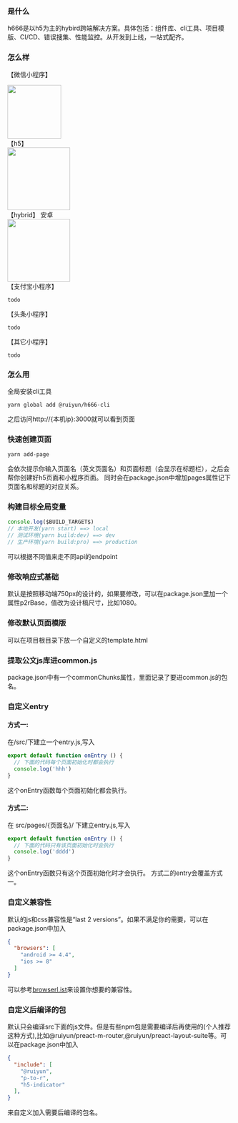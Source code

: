 ### 是什么
h666是以h5为主的hybird跨端解决方案。具体包括：组件库、cli工具、项目模版、CI/CD、错误搜集、性能监控。从开发到上线，一站式配齐。

### 怎么样
【微信小程序】
<div><img src="https://github.com/wen911119/h666/raw/master/demo/src/assets/qrcode/h666-wechat.png" width="120"></div>
【h5】
<div><img src="https://github.com/wen911119/h666/raw/master/demo/src/assets/qrcode/h666-h5.png" width="140"></div>
【hybrid】
安卓
<div><img src="https://github.com/wen911119/h666/raw/master/demo/src/assets/qrcode/h666-android.png" width="140"></div>
【支付宝小程序】

```
todo
```
【头条小程序】
```
todo
```
【其它小程序】
```
todo
```
### 怎么用
全局安装cli工具
```
yarn global add @ruiyun/h666-cli
```
之后访问http://{本机ip}:3000就可以看到页面

### 快速创建页面
```
yarn add-page
```
会依次提示你输入页面名（英文页面名）和页面标题（会显示在标题栏），之后会帮你创建好h5页面和小程序页面。
同时会在package.json中增加pages属性记下页面名和标题的对应关系。

### 构建目标全局变量
```javascript
console.log($BUILD_TARGET$)
// 本地开发(yarn start) ==> local
// 测试环境(yarn build:dev) ==> dev
// 生产环境(yarn build:pro) ==> production
```
可以根据不同值来走不同api的endpoint

### 修改响应式基础
默认是按照移动端750px的设计的，如果要修改，可以在package.json里加一个属性p2rBase，值改为设计稿尺寸，比如1080。

### 修改默认页面模版
可以在项目根目录下放一个自定义的template.html

### 提取公文js库进common.js
package.json中有一个commonChunks属性，里面记录了要进common.js的包名。

### 自定义entry
#### 方式一:
在/src/下建立一个entry.js,写入
```javascript
export default function onEntry () {
  // 下面的代码每个页面初始化时都会执行
  console.log('hhh')
}
```
这个onEntry函数每个页面初始化都会执行。
#### 方式二:
在 src/pages/{页面名}/ 下建立entry.js,写入
```javascript
export default function onEntry () {
  // 下面的代码只有该页面初始化时会执行
  console.log('dddd')
}
```
这个onEntry函数只有这个页面初始化时才会执行。
方式二的entry会覆盖方式一。

### 自定义兼容性
默认的js和css兼容性是“last 2 versions”。如果不满足你的需要，可以在package.json中加入
```json
{
  "browsers": [
    "android >= 4.4",
    "ios >= 8"
  ]
}
```
可以参考[browserl.ist](https://browserl.ist/)来设置你想要的兼容性。

### 自定义后编译的包
默认只会编译src下面的js文件。但是有些npm包是需要编译后再使用的(个人推荐这种方式),比如@ruiyun/preact-m-router,@ruiyun/preact-layout-suite等。可以在package.json中加入
```json
{
  "include": [
    "@ruiyun",
    "p-to-r",
    "h5-indicator"
  ],
}
```
来自定义加入需要后编译的包名。
